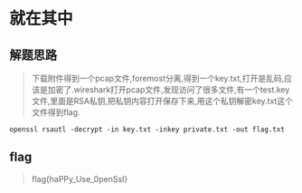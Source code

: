 # 就在其中

## 解题思路

> 下载附件得到一个pcap文件,foremost分离,得到一个key.txt,打开是乱码,应该是加密了.wireshark打开pcap文件,发现访问了很多文件,有一个test.key文件,里面是RSA私钥,把私钥内容打开保存下来,用这个私钥解密key.txt这个文件得到flag.

```
openssl rsautl -decrypt -in key.txt -inkey private.txt -out flag.txt
```

## flag

> flag{haPPy_Use_0penSsI}
